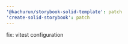 ```yaml
---
'@kachurun/storybook-solid-template': patch
'create-solid-storybook': patch
---
```


fix: vitest configuration
